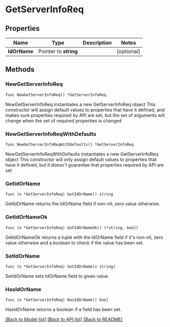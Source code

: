 # GetServerInfoReq

## Properties

Name | Type | Description | Notes
------------ | ------------- | ------------- | -------------
**IdOrName** | Pointer to **string** |  | [optional] 

## Methods

### NewGetServerInfoReq

`func NewGetServerInfoReq() *GetServerInfoReq`

NewGetServerInfoReq instantiates a new GetServerInfoReq object
This constructor will assign default values to properties that have it defined,
and makes sure properties required by API are set, but the set of arguments
will change when the set of required properties is changed

### NewGetServerInfoReqWithDefaults

`func NewGetServerInfoReqWithDefaults() *GetServerInfoReq`

NewGetServerInfoReqWithDefaults instantiates a new GetServerInfoReq object
This constructor will only assign default values to properties that have it defined,
but it doesn't guarantee that properties required by API are set

### GetIdOrName

`func (o *GetServerInfoReq) GetIdOrName() string`

GetIdOrName returns the IdOrName field if non-nil, zero value otherwise.

### GetIdOrNameOk

`func (o *GetServerInfoReq) GetIdOrNameOk() (*string, bool)`

GetIdOrNameOk returns a tuple with the IdOrName field if it's non-nil, zero value otherwise
and a boolean to check if the value has been set.

### SetIdOrName

`func (o *GetServerInfoReq) SetIdOrName(v string)`

SetIdOrName sets IdOrName field to given value.

### HasIdOrName

`func (o *GetServerInfoReq) HasIdOrName() bool`

HasIdOrName returns a boolean if a field has been set.


[[Back to Model list]](../README.md#documentation-for-models) [[Back to API list]](../README.md#documentation-for-api-endpoints) [[Back to README]](../README.md)



